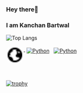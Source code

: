 

### Hey there👋
### I am Kanchan Bartwal

<!--
**Kanchan-Bartwal/Kanchan-Bartwal** is a ✨ _special_ ✨ repository because its `README.md` (this file) appears on your GitHub profile.

Here are some ideas to get you started:

- 🔭 I’m currently working on ...
- 🌱 I’m currently learning ...
- 👯 I’m looking to collaborate on ...
- 🤔 I’m looking for help with ...
- 💬 Ask me about ...
- 📫 How to reach me: kanchanbartwal10@gmail.com
- 😄 Pronouns: ...
- ⚡ Fun fact: ...

 https://www.linkedin.com/in/kanchan-bartwal-1ba09a209/
-->


![Top Langs](https://github-readme-stats.vercel.app/api/top-langs/?username=Kanchan-Bartwal&theme=tokyonight)


<p>
 <a href="https://kanchan-developer-designer.herokuapp.com/" target="_blank" rel="noopener noreferrer"> <img src="https://raw.githubusercontent.com/iconic/open-iconic/master/svg/globe.svg" alt="Python" height="40" style="vertical-align:top; margin:4px"> </a>
 <a href="https://www.linkedin.com/in/kanchan-bartwal-1ba09a209/" target="_blank" rel="noopener noreferrer"> <img src="https://cdn.jsdelivr.net/npm/simple-icons@v3/icons/linkedin.svg" alt="Python" height="40" style="vertical-align:top; margin:4px"></a>
 <a href="mailto:kanchanbartwal10@gmail.com"> <img src="https://cdn.jsdelivr.net/npm/simple-icons@v3/icons/gmail.svg" alt="Python" height="40" style="vertical-align:top; margin:4px"></a>
</p>

<br/>


[![trophy](https://github-profile-trophy.vercel.app/?username=Kanchan-Bartwal)](https://github.com/ryo-ma/github-profile-trophy)
